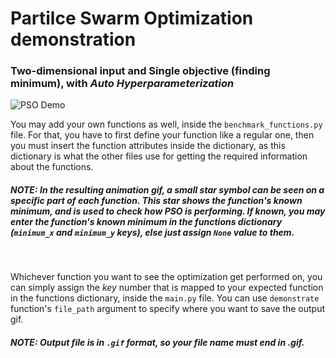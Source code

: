 # Partilce Swarm Optimization demonstration
### Two-dimensional input and Single objective (finding minimum), with *Auto Hyperparameterization*

![PSO Demo](https://github.com/Vandalious/PSO-demonstration/blob/main/example_demonstrations/README-demo.gif "PSO on Levy function")

You may add your own functions as well, inside the `benchmark_functions.py` file. For that, you have to first define your function like a regular one, then you must insert the function attributes inside the dictionary, as this dictionary is what the other files use for getting the required information about the functions.

##### **NOTE**: In the resulting animation gif, a small *star symbol* can be seen on a specific part of each function. This star shows the function's **known** minimum, and is used to check how PSO is performing. If known, you may enter the function's known minimum in the *functions dictionary* (`minimum_x` and `minimum_y` keys), else just assign `None` value to them.
<br />

Whichever function you want to see the optimization get performed on, you can simply assign the *key* number that is mapped to your expected function in the functions dictionary, inside the `main.py` file. You can use `demonstrate` function's `file_path` argument to specify where you want to save the output gif.

##### **NOTE**: Output file is in `.gif` format, so your file name must end in *.gif*.
